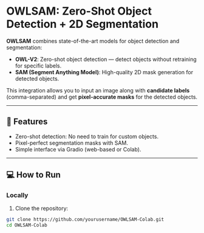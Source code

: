 # OWLSAM: Zero-Shot Object Detection + 2D Segmentation

**OWLSAM** combines state-of-the-art models for object detection and segmentation:

- **OWL-V2**: Zero-shot object detection — detect objects without retraining for specific labels.
- **SAM (Segment Anything Model)**: High-quality 2D mask generation for detected objects.

This integration allows you to input an image along with **candidate labels** (comma-separated) and get **pixel-accurate masks** for the detected objects.

---

## 🚀 Features

- Zero-shot detection: No need to train for custom objects.
- Pixel-perfect segmentation masks with SAM.
- Simple interface via Gradio (web-based or Colab).

---

## 💻 How to Run

### Locally

1. Clone the repository:

```bash
git clone https://github.com/yourusername/OWLSAM-Colab.git
cd OWLSAM-Colab
